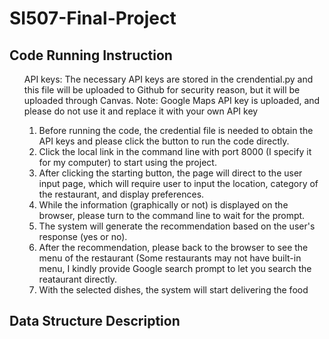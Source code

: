 # SI507-Final-Project



## Code Running Instruction
  <ul>
  API keys: The necessary API keys are stored in the crendential.py and this file will be uploaded to Github for security reason, but it will be uploaded through Canvas. Note: Google Maps API key is uploaded, and please do not use it and replace it with your own API key
  
  1. Before running the code, the credential file is needed to obtain the API keys and please click the button to run the code directly. </br>
  2. Click the local link in the command line with port 8000 (I specify it for my computer) to start using the project.</br>
  3. After clicking the starting button, the page will direct to the user input page, which will require user to input the location, category of the restaurant, and display preferences. </br>
  4. While the information (graphically or not) is displayed on the browser, please turn to the command line to wait for the prompt.</br>
  5. The system will generate the recommendation based on the user's response (yes or no).</br>
  6. After the recommendation, please back to the browser to see the menu of the restaurant (Some restaurants may not have built-in menu, I kindly provide Google search prompt to let you search the reataurant directly.</br>
  7. With the selected dishes, the system will start delivering the food</br>

  </ul>








## Data Structure Description
